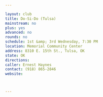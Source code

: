 ```yaml
---

layout: club
title: Do-Si-Do (Tulsa)
mainstream: no
plus: yes
advanced: no
rounds: no
schedule: 1st &amp; 3rd Wednesday, 7:30 PM
location: Memorial Community Center
address: 8310 E. 15th St., Tulsa, OK
state: OK
directions: 
caller: Ernest Haynes
contact: (918) 865-2846
website: 



---
```



